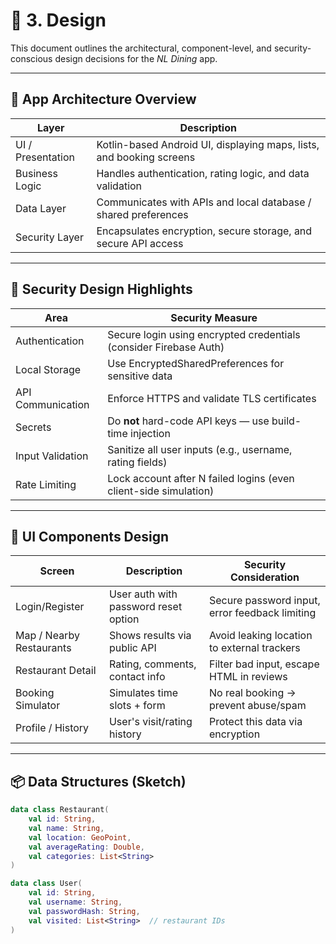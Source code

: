 # 🧩 3. Design

This document outlines the architectural, component-level, and security-conscious design decisions for the *NL Dining* app.

---

## 📱 App Architecture Overview

| Layer              | Description                                                                 |
|--------------------|-----------------------------------------------------------------------------|
| UI / Presentation  | Kotlin-based Android UI, displaying maps, lists, and booking screens        |
| Business Logic     | Handles authentication, rating logic, and data validation                   |
| Data Layer         | Communicates with APIs and local database / shared preferences               |
| Security Layer     | Encapsulates encryption, secure storage, and secure API access               |

---

## 🔐 Security Design Highlights

| Area                | Security Measure                                                   |
|---------------------|---------------------------------------------------------------------|
| Authentication      | Secure login using encrypted credentials (consider Firebase Auth)   |
| Local Storage       | Use EncryptedSharedPreferences for sensitive data                   |
| API Communication   | Enforce HTTPS and validate TLS certificates                         |
| Secrets             | Do **not** hard-code API keys — use build-time injection            |
| Input Validation    | Sanitize all user inputs (e.g., username, rating fields)            |
| Rate Limiting       | Lock account after N failed logins (even client-side simulation)    |

---

## 📐 UI Components Design

| Screen                   | Description                                 | Security Consideration                        |
|--------------------------|---------------------------------------------|------------------------------------------------|
| Login/Register           | User auth with password reset option        | Secure password input, error feedback limiting |
| Map / Nearby Restaurants | Shows results via public API                | Avoid leaking location to external trackers    |
| Restaurant Detail        | Rating, comments, contact info              | Filter bad input, escape HTML in reviews       |
| Booking Simulator        | Simulates time slots + form                 | No real booking → prevent abuse/spam           |
| Profile / History        | User's visit/rating history                 | Protect this data via encryption               |

---

## 📦 Data Structures (Sketch)

```kotlin
data class Restaurant(
    val id: String,
    val name: String,
    val location: GeoPoint,
    val averageRating: Double,
    val categories: List<String>
)

data class User(
    val id: String,
    val username: String,
    val passwordHash: String,
    val visited: List<String>  // restaurant IDs
)

